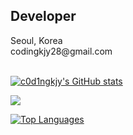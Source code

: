 Developer
-------------
<div>Seoul, Korea</div>
<div>codingkjy28@gmail.com</div>
<br>

<a href="http://www.github.com/c0d1ngkjy"><img src="https://github-readme-stats.vercel.app/api?username=c0d1ngkjy&show_icons=true&hide=&count_private=true&title_color=0891b2&text_color=ffffff&icon_color=0891b2&bg_color=1c1917&hide_border=true&show_icons=true" alt="c0d1ngkjy's GitHub stats" /></a>

<a href="http://www.github.com/c0d1ngkjy"><img src="https://github-readme-streak-stats.herokuapp.com/?user=c0d1ngkjy&stroke=ffffff&background=1c1917&ring=0891b2&fire=0891b2&currStreakNum=ffffff&currStreakLabel=0891b2&sideNums=ffffff&sideLabels=ffffff&dates=ffffff&hide_border=true" /></a>

<a href="https://github.com/c0d1ngkjy" align="left"><img src="https://github-readme-stats.vercel.app/api/top-langs/?username=c0d1ngkjy&langs_count=10&title_color=0891b2&text_color=ffffff&icon_color=0891b2&bg_color=1c1917&hide_border=true&locale=en&custom_title=Top%20%Languages" alt="Top Languages" /></a>
